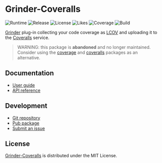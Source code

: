 # Grinder-Coveralls
![Runtime](https://badgen.net/pub/sdk-version/grinder_coveralls) ![Release](https://badgen.net/pub/v/grinder_coveralls) ![License](https://badgen.net/pub/license/grinder_coveralls) ![Likes](https://badgen.net/pub/likes/grinder_coveralls) ![Coverage](https://badgen.net/coveralls/c/github/cedx/grinder-coveralls) ![Build](https://badgen.net/github/checks/cedx/grinder-coveralls/main)

[Grinder](https://pub.dev/packages/grinder) plug-in collecting your code coverage as [LCOV](http://ltp.sourceforge.net/coverage/lcov.php) and uploading it to the [Coveralls](https://coveralls.io) service.

> WARNING: this package is **abandoned** and no longer maintained.  
> Consider using the [coverage](https://pub.dev/packages/coverage) and
> [coveralls](https://pub.dev/packages/coveralls) packages as an alternative.

## Documentation
- [User guide](https://cedx.github.io/grinder-coveralls)
- [API reference](https://pub.dev/documentation/grinder_coveralls)

## Development
- [Git repository](https://github.com/cedx/grinder-coveralls)
- [Pub package](https://pub.dev/packages/grinder_coveralls)
- [Submit an issue](https://github.com/cedx/grinder-coveralls/issues)

## License
[Grinder-Coveralls](https://cedx.github.io/grinder-coveralls) is distributed under the MIT License.
